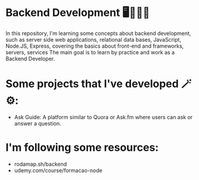 # Backend Development 🖥️👨🏻‍💻 

In this repository, I'm learning some concepts about backend development, such as server side web applications, relational data bases, JavaScript, Node.JS, Express, covering the basics about front-end and frameworks, servers, services The main goal is to learn by practice and work as a Backend Developer. 

# Some projects that I've developed 🪄⚙️:
* Ask Guide: A platform similar to Quora or Ask.fm where users can ask or answer a question. 

# I'm following some resources: 
- rodamap.sh/backend
- udemy.com/course/formacao-node
